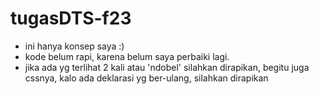 # tugasDTS-f23

- ini hanya konsep saya :)
- kode belum rapi, karena belum saya perbaiki lagi.
- jika ada yg terlihat 2 kali atau 'ndobel' silahkan dirapikan, begitu juga cssnya, kalo ada deklarasi yg ber-ulang, silahkan dirapikan
